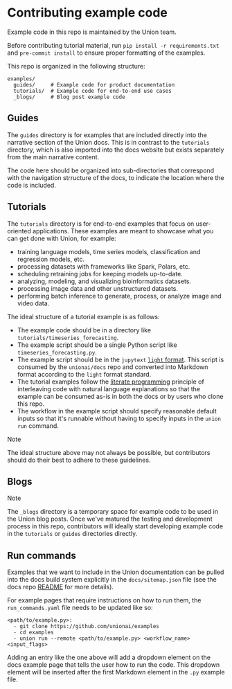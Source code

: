 # Contributing example code

Example code in this repo is maintained by the Union team.

Before contributing tutorial material, run `pip install -r requirements.txt` and `pre-commit install` to ensure proper
formatting of the examples.

This repo is organized in the following structure:

```
examples/
  guides/     # Example code for product documentation
  tutorials/  # Example code for end-to-end use cases
  _blogs/     # Blog post example code
```

## Guides

The `guides` directory is for examples that are included directly into the narrative section of the Union docs.
This is in contrast to the `tutorials` directory, which is also imported into the docs website but exists separately
from the main narrative content.

The code here should be organized into sub-directories that correspond with the navigation strructure of the docs,
to indicate the location where the code is included.

## Tutorials

The `tutorials` directory is for end-to-end examples that focus on user-oriented applications. These
examples are meant to showcase what you can get done with Union, for example:

- training language models, time series models, classification and regression models, etc.
- processing datasets with frameworks like Spark, Polars, etc.
- scheduling retraining jobs for keeping models up-to-date.
- analyzing, modeling, and visualizing bioinformatics datasets.
- processing image data and other unstructured datasets.
- performing batch inference to generate, process, or analyze image and video data.

The ideal structure of a tutorial example is as follows:

- The example code should be in a directory like `tutorials/timeseries_forecasting`.
- The example script should be a single Python script like `timeseries_forecasting.py`.
- The example script should be in the `jupytext` [`light` format](https://jupytext.readthedocs.io/en/latest/formats-scripts.html#the-light-format). This script is consumed by the `unionai/docs`
  repo and converted into Markdown format according to the `light` format standard.
- The tutorial examples follow the [literate programming](https://en.wikipedia.org/wiki/Literate_programming#:~:text=Literate%20programming%20is%20a%20programming,source%20code%20can%20be%20generated) principle of interleaving code with natural language
  explanations so that the example can be consumed as-is in both the docs or by
  users who clone this repo.
- The workflow in the example script should specify reasonable default inputs so that
  it's runnable without having to specify inputs in the `union run` command.

> [!NOTE]
> The ideal structure above may not always be possible, but contributors should
> do their best to adhere to these guidelines.

## Blogs

> [!NOTE]
> The `_blogs` directory is a temporary
> space for example code to be used in the Union blog posts. Once we've
> matured the testing and development process in this repo, contributors will
> ideally start developing example code in the `tutorials` or `guides`
> directories directly.

## Run commands

Examples that we want to include in the Union documentation can be pulled
into the docs build system explicitly in the `docs/sitemap.json` file (see
the docs repo [README](https://github.com/unionai/docs/blob/main/README.md)
for more details).

For example pages that require instructions on how to run them, the
`run_commands.yaml` file needs to be updated like so:

```
<path/to/example.py>:
  - git clone https://github.com/unionai/examples
  - cd examples
  - union run --remote <path/to/example.py> <workflow_name> <input_flags>
```

Adding an entry like the one above will add a dropdown element on the docs
example page that tells the user how to run the code. This dropdown element
will be inserted after the first Markdown element in the `.py` example file.
